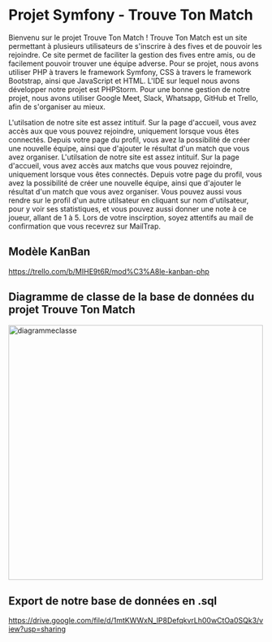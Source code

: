 # Projet Symfony - Trouve Ton Match

Bienvenu sur le projet Trouve Ton Match !
Trouve Ton Match est un site permettant à plusieurs utilisateurs de s'inscrire à des fives et de pouvoir les rejoindre. Ce site permet de faciliter la gestion des fives entre amis, ou de facilement pouvoir trouver une équipe adverse.
Pour se projet, nous avons utiliser PHP à travers le framework Symfony, CSS à travers le framework Bootstrap, ainsi que JavaScript et HTML.
L'IDE sur lequel nous avons développer notre projet est PHPStorm.
Pour une bonne gestion de notre projet, nous avons utiliser Google Meet, Slack, Whatsapp, GitHub et Trello, afin de s'organiser au mieux.

L'utilsation de notre site est assez intituif. Sur la page d'accueil, vous avez accès aux que vous pouvez rejoindre, uniquement lorsque vous êtes connectés. Depuis votre page du profil, vous avez la possibilité de créer une nouvelle équipe, ainsi que d'ajouter le résultat d'un match que vous avez organiser.
L'utilsation de notre site est assez intituif. Sur la page d'accueil, vous avez accès aux matchs que vous pouvez rejoindre, uniquement lorsque vous êtes connectés. Depuis votre page du profil, vous avez la possibilité de créer une nouvelle équipe, ainsi que d'ajouter le résultat d'un match que vous avez organiser.
Vous pouvez aussi vous rendre sur le profil d'un autre utilsateur en cliquant sur nom d'utilsateur, pour y voir ses statistiques, et vous pouvez aussi donner une note à ce joueur, allant de 1 à 5.
Lors de votre inscirption, soyez attentifs au mail de confirmation que vous recevrez sur MailTrap.

## Modèle KanBan
https://trello.com/b/MIHE9t6R/mod%C3%A8le-kanban-php

## Diagramme de classe de la base de données du projet Trouve Ton Match
<img width="501" alt="diagrammeclasse" src="https://user-images.githubusercontent.com/113670994/232299464-d070d92a-9d93-4a9a-ae32-cbdbecc5acc3.png">


## Export de notre base de données en .sql
https://drive.google.com/file/d/1mtKWWxN_lP8DefqkvrLh00wCtOa0SQk3/view?usp=sharing
